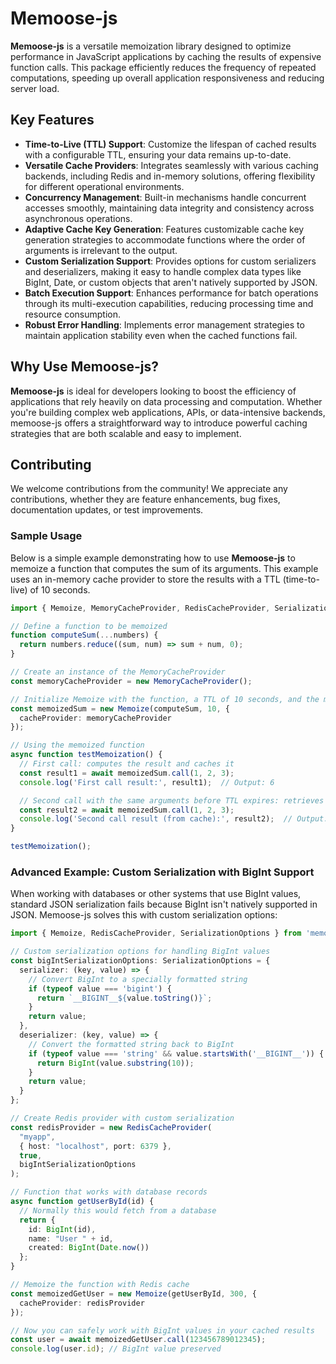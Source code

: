 # Memoose-js

**Memoose-js** is a versatile memoization library designed to optimize performance in JavaScript applications by caching
the results of expensive function calls. This package efficiently reduces the frequency of repeated computations,
speeding up overall application responsiveness and reducing server load.

## Key Features

- **Time-to-Live (TTL) Support**: Customize the lifespan of cached results with a configurable TTL, ensuring your data
  remains up-to-date.
- **Versatile Cache Providers**: Integrates seamlessly with various caching backends, including Redis and in-memory
  solutions, offering flexibility for different operational environments.
- **Concurrency Management**: Built-in mechanisms handle concurrent accesses smoothly, maintaining data integrity and
  consistency across asynchronous operations.
- **Adaptive Cache Key Generation**: Features customizable cache key generation strategies to accommodate functions
  where the order of arguments is irrelevant to the output.
- **Custom Serialization Support**: Provides options for custom serializers and deserializers, making it easy to handle
  complex data types like BigInt, Date, or custom objects that aren't natively supported by JSON.
- **Batch Execution Support**: Enhances performance for batch operations through its multi-execution capabilities,
  reducing processing time and resource consumption.
- **Robust Error Handling**: Implements error management strategies to maintain application stability even when the
  cached functions fail.

## Why Use Memoose-js?

**Memoose-js** is ideal for developers looking to boost the efficiency of applications that rely heavily on data
processing and computation. Whether you're building complex web applications, APIs, or data-intensive backends,
memoose-js offers a straightforward way to introduce powerful caching strategies that are both scalable and easy to
implement.

## Contributing

We welcome contributions from the community! We appreciate any contributions,
whether they are feature enhancements, bug fixes, documentation updates, or test improvements.

### Sample Usage

Below is a simple example demonstrating how to use **Memoose-js** to memoize a function that computes the sum of its
arguments. This example uses an in-memory cache provider to store the results with a TTL (time-to-live) of 10 seconds.

```typescript
import { Memoize, MemoryCacheProvider, RedisCacheProvider, SerializationOptions } from 'memoose-js';

// Define a function to be memoized
function computeSum(...numbers) {
  return numbers.reduce((sum, num) => sum + num, 0);
}

// Create an instance of the MemoryCacheProvider
const memoryCacheProvider = new MemoryCacheProvider();

// Initialize Memoize with the function, a TTL of 10 seconds, and the memory cache provider
const memoizedSum = new Memoize(computeSum, 10, {
  cacheProvider: memoryCacheProvider
});

// Using the memoized function
async function testMemoization() {
  // First call: computes the result and caches it
  const result1 = await memoizedSum.call(1, 2, 3);
  console.log('First call result:', result1);  // Output: 6

  // Second call with the same arguments before TTL expires: retrieves result from cache
  const result2 = await memoizedSum.call(1, 2, 3);
  console.log('Second call result (from cache):', result2);  // Output: 6
}

testMemoization();
```

### Advanced Example: Custom Serialization with BigInt Support

When working with databases or other systems that use BigInt values, standard JSON serialization fails because BigInt isn't natively supported in JSON. Memoose-js solves this with custom serialization options:

```typescript
import { Memoize, RedisCacheProvider, SerializationOptions } from 'memoose-js';

// Custom serialization options for handling BigInt values
const bigIntSerializationOptions: SerializationOptions = {
  serializer: (key, value) => {
    // Convert BigInt to a specially formatted string
    if (typeof value === 'bigint') {
      return `__BIGINT__${value.toString()}`;
    }
    return value;
  },
  deserializer: (key, value) => {
    // Convert the formatted string back to BigInt
    if (typeof value === 'string' && value.startsWith('__BIGINT__')) {
      return BigInt(value.substring(10));
    }
    return value;
  }
};

// Create Redis provider with custom serialization
const redisProvider = new RedisCacheProvider(
  "myapp", 
  { host: "localhost", port: 6379 }, 
  true, 
  bigIntSerializationOptions
);

// Function that works with database records
async function getUserById(id) {
  // Normally this would fetch from a database
  return {
    id: BigInt(id),
    name: "User " + id,
    created: BigInt(Date.now())
  };
}

// Memoize the function with Redis cache
const memoizedGetUser = new Memoize(getUserById, 300, {
  cacheProvider: redisProvider
});

// Now you can safely work with BigInt values in your cached results
const user = await memoizedGetUser.call(123456789012345);
console.log(user.id); // BigInt value preserved

